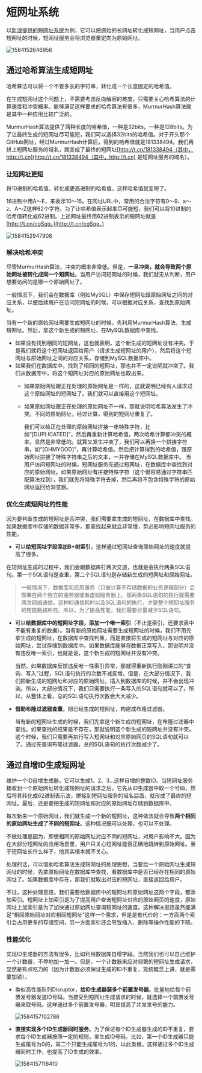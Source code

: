 # 短网址系统

以[新浪提供的短网址系统](https://www.sina.lt/)为例，它可以把原始的长网址转化成短网址，当用户点击短网址的时候，短网址服务会将浏览器重定向为原始网址。

![1584152646956](../../.gitbook/assets/1584152646956.png)

## 通过哈希算法生成短网址

哈希算法可以将一个不管多长的字符串，转化成一个长度固定的哈希值。

在生成短网址这个问题上，不需要考虑反向解密的难度，只需要关心哈希算法的计算速度和冲突概率。能够满足这样要求的哈希算法有很多，MurmurHash算法就是其中一种应用比较广泛的。

MurmurHash算法提供了两种长度的哈希值，一种是32bits，一种是128bits。为了让最终生成的短网址尽可能短，我们可以选择32bits的哈希值。对于开头那个GitHub网址，经过MurmurHash计算后，得到的哈希值就是181338494。我们再拼上短网址服务的域名，就变成了最终的短网址[http://t.cn/181338494（其中，http://t.cn](http://t.cn/181338494（其中，http://t.cn) 是短网址服务的域名）。

### 让短网址更短

将10进制的哈希值，转化成更高进制的哈希值，这样哈希值就变短了。

16进制中用A～E，来表示10～15。在网址URL中，常用的合法字符有0～9、a～z、A～Z这样62个字符。为了让哈希值表示起来尽可能短，我们可以将10进制的哈希值转化成62进制。上述网址最终用62进制表示的短网址就是[http://t.cn/cgSqq。](http://t.cn/cgSqq。)

![1584152947908](../../.gitbook/assets/1584152947908.png)

### 解决哈希冲突

尽管MurmurHash算法，冲突的概率非常低。但是，**一旦冲突，就会导致两个原始网址被转化成同一个短网址**。当用户访问短网址的时候，我们就无从判断，用户想要访问的是哪一个原始网址了。

一般情况下，我们会在数据库（例如MySQL）中保存短网址跟原始网址之间的对应关系，以便后续用户在访问短网址的时候，可以根据对应关系，查找到原始网址。

当有一个新的原始网址需要生成短网址的时候，先利用MurmurHash算法，生成短网址。然后，拿这个新生成的短网址，在MySQL数据库中查找。

* 如果没有找到相同的短网址，这也就表明，这个新生成的短网址没有冲突。于是我们就将这个短网址返回给用户（请求生成短网址的用户），然后将这个短网址与原始网址之间的对应关系，存储到MySQL数据库中。
* 如果我们在数据库中，找到了相同的短网址，那也并不一定说明就冲突了。我们从数据库中，将这个短网址对应的原始网址也取出来。
  * 如果原始网址跟正在处理的原始网址是一样的，这就说明已经有人请求过这个原始网址的短网址了。我们就可以直接用这个短网址。
  * 如果原始网址跟正在处理的原始网址不一样，那就说明哈希算法发生了冲突。不同的原始网址，经过计算，得到的短网址重复了。

    我们可以给正在处理的原始网址拼接一串特殊字符，比如“\[DUPLICATED\]”，然后再重新计算哈希值，两次哈希计算都冲突的概率，显然是非常低的。就算又发生冲突了，我们可以再换一个拼接字符串，如“\[OHMYGOD\]”，再计算哈希值。然后把计算得到的哈希值，跟原始网址拼接了特殊字符串之后的文本，一并存储在MySQL数据库中。 当用户访问短网址的时候，短网址服务先通过短网址，在数据库中查找到对应的原始网址。如果原始网址有拼接特殊字符（这个很容易通过字符串匹配算法找到），我们就先将特殊字符去掉，然后再将不包含特殊字符的原始网址返回给浏览器。

### 优化生成短网址的性能

因为要判断生成的短网址是否冲突，我们需要拿生成的短网址，在数据库中查找。如果数据库中存储的数据非常多，那查找起来就会非常慢，势必影响短网址服务的性能。

* 可以**给短网址字段添加B+树索引**。这样通过短网址查询原始网址的速度就提高了很多。

在短网址生成的过程中，我们会跟数据库打两次交道，也就是会执行两条SQL语句。第一个SQL语句是查重，第二个SQL语句是存储新生成的短网址和原始网址。

> 一般情况下，数据库和应用服务（只做计算不存储数据的业务逻辑部分）会部署在两个独立的服务器或者虚拟服务器上。那两条SQL语句的执行就需要两次网络通信。这种IO通信耗时以及SQL语句的执行，才是整个短网址服务的性能瓶颈所在。所以，为了提高性能，我们需要尽量减少SQL语句。

* 可以**给数据库中的短网址字段，添加一个唯一索引**（不止是索引，还要求表中不能有重复的数据）。当有新的原始网址需要生成短网址的时候，我们不用先拿生成的短网址，在数据库中查找判重，而是直接将生成的短网址与对应的原始网址，尝试存储到数据库中。如果数据库能够将数据正常写入，那说明并没有违反唯一索引，也就是说，这个新生成的短网址并没有冲突。

  当然，如果数据库反馈违反唯一性索引异常，那就得重新执行刚刚讲过的“查询、写入”过程，SQL语句执行的次数不减反增。但是，在大部分情况下，我们把新生成的短网址和对应的原始网址，插入到数据库的时候，并不会出现冲突。所以，大部分情况下，我们只需要执行一条写入的SQL语句就可以了。所以，从整体上看，总的SQL语句执行次数会大大减少。

* **借助布隆过滤器查重**。把已经生成的短网址，构建成布隆过滤器。

  当有新的短网址生成的时候，我们先拿这个新生成的短网址，在布隆过滤器中查找。如果查找的结果是不存在，那就说明这个新生成的短网址并没有冲突。这个时候，我们只需要再执行写入短网址和对应原始网页的SQL语句就可以了。通过先查询布隆过滤器，总的SQL语句的执行次数减少了。

## 通过自增ID生成短网址

维护一个ID自增生成器，它可以生成1、2、3…这样自增的整数ID。当短网址服务接收到一个原始网址转化成短网址的请求之后，它先从ID生成器中取一个号码，然后将其转化成62进制表示法，拼接到短网址服务的域名后面，就形成了最终的短网址。最后，还是要把生成的短网址和对应的原始网址存储到数据库中。

每次新来一个原始网址，我们就生成一个新的短网址，这种做法就会导致**两个相同的原始网址生成了不同的短网址**。这种情况既可以处理，也可以不处理。

不做处理是因为，即使相同的原始网址对应不同的短网址，对用户影响不大。因为在大部分短网址的应用场景里，用户只关心短网址能否正确地跳转到原始网址。至于短网址长什么样子，他其实根本就不关心。

处理的话，可以借助哈希算法生成短网址的处理思想，当要给一个原始网址生成短网址的时候，先拿原始网址在数据库中查找，看数据库中是否已经存在相同的原始网址了。如果数据库中存在，那我们就取出对应的短网址，直接返回给用户。

不过，这种处理思路，我们需要给数据库中的短网址和原始网址这两个字段，都添加索引。短网址上加索引是为了提高用户查询短网址对应的原始网页的速度，原始网址上加索引是为了加快通过原始网址查询短网址的速度。这种解决思路虽然能满足“相同原始网址对应相同短网址”这样一个需求，但是是有代价的：一方面两个索引会占用更多的存储空间，另一方面索引还会导致插入、删除等操作性能的下降。

### 性能优化

实现ID生成器的方法有很多，比如利用数据库自增字段。当然我们也可以自己维护一个计数器，不停地加一加一。但是，一个计数器来应对频繁的短网址生成请求，显然是有点吃力的（因为计数器必须保证生成的ID不重复，笼统概念上讲，就是需要加锁）。

* 类似高性能队列Disruptor，**给ID生成器装多个前置发号器**。批量地给每个前置发号器发送ID号码。当接受到短网址生成请求的时候，就选择一个前置发号器来取号码。这样通过多个前置发号器，明显提高了并发发号的能力。

  ![1584157102786](../../.gitbook/assets/1584157102786.png)

* **直接实现多个ID生成器同时服务**。为了保证每个ID生成器生成的ID不重复，要求每个ID生成器按照一定的规则，来生成ID号码。比如，第一个ID生成器只能生成尾号为0的，第二个只能生成尾号为1的，以此类推。这样通过多个ID生成器同时工作，也提高了ID生成的效率。

  ![1584157116410](../../.gitbook/assets/1584157116410.png)

